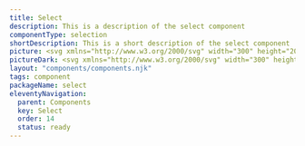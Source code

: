 ```yaml
---
title: Select
description: This is a description of the select component
componentType: selection
shortDescription: This is a short description of the select component
picture: <svg xmlns="http://www.w3.org/2000/svg" width="300" height="200" fill="none" aria-labelledby="selectTitle selectDesc" role="img"><title id="selectTitle">Illustration of select component.</title><desc id="selectDesc">An illustrated select component representing select component card.</desc><path fill="#36F" fill-opacity=".04" d="M257.119 77H42.8812C41.8423 77 41 77.8423 41 78.8812v42.2378c0 1.039.8423 1.881 1.8812 1.881H257.119c1.039 0 1.881-.842 1.881-1.881V78.8812c0-1.0389-.842-1.8812-1.881-1.8812Z"/><path fill="#222" d="M59.6621 106.5V93.2691h1.674V106.5h-1.674Zm5.1369 0v-9.8022h1.3714l.1412 1.4118h.0605c.4706-.4706.9681-.8605 1.4925-1.1698.5244-.3227 1.1227-.484 1.795-.484 1.0354 0 1.7883.3294 2.2589.9882.4841.6454.7261 1.5934.7261 2.844v6.212h-1.6538v-5.99c0-.9146-.1479-1.5802-.4438-1.997-.2958-.4168-.7664-.6253-1.4118-.6253-.4975 0-.9479.1279-1.3513.3833-.3899.2555-.8336.6319-1.3311 1.1294V106.5H64.799Zm11.0297 4.135V96.6978h1.3715l.1412 1.1294h.0605c.4437-.3764.9278-.6991 1.4522-.9681.5378-.2689 1.0958-.4033 1.674-.4033 1.2639 0 2.2252.4571 2.8841 1.3714.6588.9009.9883 2.111.9883 3.6308 0 1.102-.2017 2.05-.6051 2.844-.3899.793-.9076 1.398-1.553 1.815-.632.417-1.3244.625-2.0774.625-.4571 0-.9143-.101-1.3715-.303-.4437-.201-.8941-.477-1.3513-.826l.0404 1.714v3.308h-1.6539Zm4.054-5.285c.8067 0 1.4723-.342 1.9967-1.028.5378-.699.8067-1.654.8067-2.864 0-1.076-.2017-1.9432-.605-2.6021-.39-.6722-1.0488-1.0084-1.9766-1.0084-.4168 0-.8404.1142-1.2706.3428-.4168.2286-.8673.5581-1.3513.9883v5.1434c.4437.376.874.645 1.2908.807.4168.147.7866.221 1.1093.221Zm9.9974 1.392c-1.0354 0-1.7951-.323-2.2791-.968-.4841-.659-.7261-1.614-.7261-2.864v-6.2122h1.674v5.9902c0 .914.1412 1.58.4236 1.997.2958.417.7664.625 1.4118.625.5109 0 .9614-.128 1.3513-.383.4034-.269.8336-.693 1.2908-1.271v-6.9582h1.6538V106.5h-1.3715l-.1411-1.533h-.0605c-.4572.538-.9413.968-1.4522 1.291-.5109.323-1.1026.484-1.7748.484Zm11.1919 0c-1.048 0-1.781-.303-2.1978-.908-.4034-.605-.605-1.391-.605-2.359v-5.4259H96.817v-1.2505l1.5328-.1008.2017-2.743h1.3917v2.743h2.6418v1.3513h-2.6418v5.4459c0 .605.1078 1.076.3228 1.412.228.322.625.484 1.19.484.174 0 .363-.027.564-.081.202-.067.384-.128.545-.181l.323 1.25c-.269.094-.565.175-.888.242-.309.081-.618.121-.928.121Zm10.349-.242-4.236-13.2309h1.795l2.118 7.1399c.242.78.45 1.513.625 2.198.188.673.41 1.399.666 2.179h.08c.243-.78.458-1.506.646-2.179.188-.685.397-1.418.625-2.198l2.118-7.1399h1.714L113.377 106.5h-1.956Zm9.604.242c-.82 0-1.506-.242-2.057-.726-.538-.498-.807-1.183-.807-2.057 0-1.076.477-1.896 1.432-2.461.968-.578 2.494-.981 4.578-1.21 0-.417-.06-.8136-.181-1.1901-.108-.3765-.31-.679-.605-.9076-.283-.2421-.693-.3631-1.231-.3631-.564 0-1.096.1076-1.593.3227-.498.2152-.941.4572-1.331.7261l-.646-1.1496c.458-.2958 1.016-.5782 1.674-.8471.673-.2824 1.399-.4235 2.179-.4235 1.196 0 2.064.3697 2.601 1.1092.538.7261.807 1.7009.807 2.925v6.01h-1.371l-.142-1.17h-.06c-.457.377-.961.706-1.513.988-.538.283-1.116.424-1.734.424Zm.484-1.331c.47 0 .914-.114 1.331-.343.417-.229.861-.551 1.331-.968v-2.723c-1.627.202-2.77.504-3.429.908-.645.403-.968.921-.968 1.553 0 .551.168.954.505 1.21.336.242.746.363 1.23.363Zm9.175 1.331c-.619 0-1.069-.188-1.352-.565-.268-.39-.403-.941-.403-1.654V92.1396h1.654v12.5044c0 .256.047.444.141.565.094.108.202.162.323.162h.141c.054-.014.128-.027.222-.041l.222 1.251c-.108.053-.236.094-.384.121-.147.027-.336.04-.564.04Zm6.25 0c-1.036 0-1.795-.323-2.279-.968-.484-.659-.726-1.614-.726-2.864v-6.2122h1.674v5.9902c0 .914.141 1.58.423 1.997.296.417.767.625 1.412.625.511 0 .961-.128 1.351-.383.404-.269.834-.693 1.291-1.271v-6.9582h1.654V106.5h-1.372l-.141-1.533h-.06c-.457.538-.941.968-1.452 1.291-.511.323-1.103.484-1.775.484Zm12.08 0c-.874 0-1.668-.202-2.38-.605-.713-.417-1.278-1.008-1.694-1.775-.417-.766-.626-1.681-.626-2.743 0-1.076.209-1.9966.626-2.7631.43-.7664.981-1.3581 1.653-1.7749.673-.4168 1.379-.6252 2.118-.6252 1.251 0 2.212.4168 2.884 1.2504.686.8337 1.029 1.9497 1.029 3.3478 0 .175-.007.35-.02.525 0 .161-.014.302-.041.423h-6.615c.067 1.036.39 1.863.968 2.481.592.619 1.358.928 2.299.928.471 0 .901-.067 1.291-.202.404-.148.787-.336 1.15-.565l.585 1.09c-.417.269-.894.504-1.432.705-.525.202-1.123.303-1.795.303Zm-3.086-5.93h5.244c0-.9948-.215-1.7477-.646-2.2587-.416-.5244-1.008-.7866-1.775-.7866-.685 0-1.304.2689-1.855.8068-.538.5244-.861 1.2706-.968 2.2385ZM229.863 106.359l-8.644-8.6436c-.45-.4051-.45-1.0804 0-1.5306.406-.4052 1.081-.4052 1.531 0l7.879 7.9232 7.878-7.8782c.405-.4502 1.08-.4502 1.531 0 .405.4052.405 1.0805 0 1.4856l-8.689 8.6436c-.405.45-1.081.45-1.486 0Z"/><path stroke="#36F" stroke-width="2" d="M257.119 77H42.8812C41.8423 77 41 77.8423 41 78.8812v42.2378c0 1.039.8423 1.881 1.8812 1.881H257.119c1.039 0 1.881-.842 1.881-1.881V78.8812c0-1.0389-.842-1.8812-1.881-1.8812Z"/></svg>
pictureDark: <svg xmlns="http://www.w3.org/2000/svg" width="300" height="200" fill="none" aria-labelledby="selectDarkTitle selectDarkDesc" role="img"><title id="selectDarkTitle">Illustration of select component.</title><desc id="selectDarkDesc">An illustrated select component representing select component card.</desc><path fill="#36F" fill-opacity=".08" d="M257.119 77H42.8812C41.8423 77 41 77.8423 41 78.8812v42.2378c0 1.039.8423 1.881 1.8812 1.881H257.119c1.039 0 1.881-.842 1.881-1.881V78.8812c0-1.0389-.842-1.8812-1.881-1.8812Z"/><path fill="#F4F4F4" d="M59.6621 106.5V93.2691h1.674V106.5h-1.674Zm5.1369 0v-9.8022h1.3714l.1412 1.4118h.0605c.4706-.4706.9681-.8605 1.4925-1.1698.5244-.3227 1.1227-.484 1.795-.484 1.0354 0 1.7883.3294 2.2589.9882.4841.6454.7261 1.5934.7261 2.844v6.212h-1.6538v-5.99c0-.9146-.1479-1.5802-.4438-1.997-.2958-.4168-.7664-.6253-1.4118-.6253-.4975 0-.9479.1279-1.3513.3833-.3899.2555-.8336.6319-1.3311 1.1294V106.5H64.799Zm11.0297 4.135V96.6978h1.3715l.1412 1.1294h.0605c.4437-.3764.9278-.6991 1.4522-.9681.5378-.2689 1.0958-.4033 1.674-.4033 1.2639 0 2.2252.4571 2.8841 1.3714.6588.9009.9883 2.111.9883 3.6308 0 1.102-.2017 2.05-.6051 2.844-.3899.793-.9076 1.398-1.553 1.815-.632.417-1.3244.625-2.0774.625-.4571 0-.9143-.101-1.3715-.303-.4437-.201-.8941-.477-1.3513-.826l.0404 1.714v3.308h-1.6539Zm4.054-5.285c.8067 0 1.4723-.342 1.9967-1.028.5378-.699.8067-1.654.8067-2.864 0-1.076-.2017-1.9432-.605-2.6021-.39-.6722-1.0488-1.0084-1.9766-1.0084-.4168 0-.8404.1142-1.2706.3428-.4168.2286-.8673.5581-1.3513.9883v5.1434c.4437.376.874.645 1.2908.807.4168.147.7866.221 1.1093.221Zm9.9974 1.392c-1.0354 0-1.7951-.323-2.2791-.968-.4841-.659-.7261-1.614-.7261-2.864v-6.2122h1.674v5.9902c0 .914.1412 1.58.4236 1.997.2958.417.7664.625 1.4118.625.5109 0 .9614-.128 1.3513-.383.4034-.269.8336-.693 1.2908-1.271v-6.9582h1.6538V106.5h-1.3715l-.1411-1.533h-.0605c-.4572.538-.9413.968-1.4522 1.291-.5109.323-1.1026.484-1.7748.484Zm11.1919 0c-1.048 0-1.781-.303-2.1978-.908-.4034-.605-.605-1.391-.605-2.359v-5.4259H96.817v-1.2505l1.5328-.1008.2017-2.743h1.3917v2.743h2.6418v1.3513h-2.6418v5.4459c0 .605.1078 1.076.3228 1.412.228.322.625.484 1.19.484.174 0 .363-.027.564-.081.202-.067.384-.128.545-.181l.323 1.25c-.269.094-.565.175-.888.242-.309.081-.618.121-.928.121Zm10.349-.242-4.236-13.2309h1.795l2.118 7.1399c.242.78.45 1.513.625 2.198.188.673.41 1.399.666 2.179h.08c.243-.78.458-1.506.646-2.179.188-.685.397-1.418.625-2.198l2.118-7.1399h1.714L113.377 106.5h-1.956Zm9.604.242c-.82 0-1.506-.242-2.057-.726-.538-.498-.807-1.183-.807-2.057 0-1.076.477-1.896 1.432-2.461.968-.578 2.494-.981 4.578-1.21 0-.417-.06-.8136-.181-1.1901-.108-.3765-.31-.679-.605-.9076-.283-.2421-.693-.3631-1.231-.3631-.564 0-1.096.1076-1.593.3227-.498.2152-.941.4572-1.331.7261l-.646-1.1496c.458-.2958 1.016-.5782 1.674-.8471.673-.2824 1.399-.4235 2.179-.4235 1.196 0 2.064.3697 2.601 1.1092.538.7261.807 1.7009.807 2.925v6.01h-1.371l-.142-1.17h-.06c-.457.377-.961.706-1.513.988-.538.283-1.116.424-1.734.424Zm.484-1.331c.47 0 .914-.114 1.331-.343.417-.229.861-.551 1.331-.968v-2.723c-1.627.202-2.77.504-3.429.908-.645.403-.968.921-.968 1.553 0 .551.168.954.505 1.21.336.242.746.363 1.23.363Zm9.175 1.331c-.619 0-1.069-.188-1.352-.565-.268-.39-.403-.941-.403-1.654V92.1396h1.654v12.5044c0 .256.047.444.141.565.094.108.202.162.323.162h.141c.054-.014.128-.027.222-.041l.222 1.251c-.108.053-.236.094-.384.121-.147.027-.336.04-.564.04Zm6.25 0c-1.036 0-1.795-.323-2.279-.968-.484-.659-.726-1.614-.726-2.864v-6.2122h1.674v5.9902c0 .914.141 1.58.423 1.997.296.417.767.625 1.412.625.511 0 .961-.128 1.351-.383.404-.269.834-.693 1.291-1.271v-6.9582h1.654V106.5h-1.372l-.141-1.533h-.06c-.457.538-.941.968-1.452 1.291-.511.323-1.103.484-1.775.484Zm12.08 0c-.874 0-1.668-.202-2.38-.605-.713-.417-1.278-1.008-1.694-1.775-.417-.766-.626-1.681-.626-2.743 0-1.076.209-1.9966.626-2.7631.43-.7664.981-1.3581 1.653-1.7749.673-.4168 1.379-.6252 2.118-.6252 1.251 0 2.212.4168 2.884 1.2504.686.8337 1.029 1.9497 1.029 3.3478 0 .175-.007.35-.02.525 0 .161-.014.302-.041.423h-6.615c.067 1.036.39 1.863.968 2.481.592.619 1.358.928 2.299.928.471 0 .901-.067 1.291-.202.404-.148.787-.336 1.15-.565l.585 1.09c-.417.269-.894.504-1.432.705-.525.202-1.123.303-1.795.303Zm-3.086-5.93h5.244c0-.9948-.215-1.7477-.646-2.2587-.416-.5244-1.008-.7866-1.775-.7866-.685 0-1.304.2689-1.855.8068-.538.5244-.861 1.2706-.968 2.2385ZM229.863 106.359l-8.644-8.6436c-.45-.4051-.45-1.0804 0-1.5306.406-.4052 1.081-.4052 1.531 0l7.879 7.9232 7.878-7.8782c.405-.4502 1.08-.4502 1.531 0 .405.4052.405 1.0805 0 1.4856l-8.689 8.6436c-.405.45-1.081.45-1.486 0Z"/><path stroke="#5985FF" stroke-width="2" d="M257.119 77H42.8812C41.8423 77 41 77.8423 41 78.8812v42.2378c0 1.039.8423 1.881 1.8812 1.881H257.119c1.039 0 1.881-.842 1.881-1.881V78.8812c0-1.0389-.842-1.8812-1.881-1.8812Z"/></svg>
layout: "components/components.njk"
tags: component
packageName: select
eleventyNavigation:
  parent: Components
  key: Select
  order: 14
  status: ready
---
```


